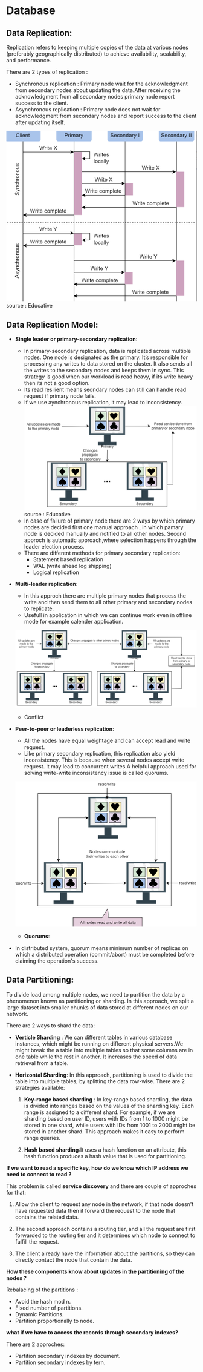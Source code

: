 # Database

## Data Replication:

Replication refers to keeping multiple copies of the data at various nodes (preferably geographically distributed) to achieve availability, scalability, and performance. 

There are 2 types of replication :
  - Synchronous replication : Primary node wait for the acknowledgment from secondary nodes about updating the data.After receiving the acknowledgment from all secondary nodes primary node report success to the client.
  - Asynchronous replication : Primary node does not wait for acknowledgment from secondary nodes and report success to the client after updating itself.

![Data replication](assests/sync.png) source : Educative

## Data Replication Model:

  - **Single leader or primary-secondary replication**:
    *  In primary-secondary replication, data is replicated across multiple nodes. One node is designated as the primary. It’s responsible for processing any writes to data stored on the cluster. It also sends all the writes to the secondary nodes and keeps them in sync. This strategy is good when our workload is read heavy, if its write heavy then its not a good option.
    *  Its read resilient means seondary nodes can still can handle read request if primary node fails.
    *  If we use aynchronous replication, it may lead to inconsistency.
   ![Data replication](assests/first.png) 
    source : Educative
    * In case of failure of primary node there are 2 ways by which primary nodes are decided first one manual approach , in which pamary node is decided manually and notified to all other nodes. Second approch is automatic approach,where selection happens through the leader election process.
    * There are  different methods for primary secondary replication:
      * Statement based replication <TBA>
      * WAL (write ahead log shipping) <TBA>
      * Logical replication <TBA>

  - **Multi-leader replication**:
    * In this approch there are multiple primary nodes that process the write and then send them to all other primary and secondary nodes to replicate. 
    * Usefull in application in which we can continue work even in offline mode for example calender application. 

    ![Data replication](assests/second.png)

    * Conflict <TBA>

  - **Peer-to-peer or leaderless replication**:

    * All the nodes have equal weightage and can accept read and write request.
    * Like primary secondary replication, this replication also yield inconsistency. This is because when several nodes accept write request. it may lead to concurrent writes.A helpful approach used for solving write-write inconsistency issue is called quorums. 

    ![Data replication](assests/third.png)

    * **Quorums**:
  - In distributed system, quorum means minimum number of replicas on which a distributed operation (commit/abort) must be completed before claiming the operation's success.

## Data Partitioning:

To divide load among multiple nodes, we need to partition the data by a phenomenon known as partitioning or sharding. In this approach, we split a large dataset into smaller chunks of data stored at different nodes on our network.

There are 2 ways to shard the data:
  * **Verticle Sharding** : 
  We can different tables in various database instances, which might be running on different physical servers.We might break the a table into multiple tables so that some columns are in one table while the rest in another. It increases the speed of data retrieval from a table.

  * **Horizontal Sharding**: In this approach, partitioning is used to divide the table into multiple tables, by splitting the data row-wise.
  There are 2 strategies available:
    1) **Key-range based sharding** : In key-range based sharding, the data is divided into ranges based on the values of the sharding key. Each range is assigned to a different shard. For example, if we are sharding based on user ID, users with IDs from 1 to 1000 might be stored in one shard, while users with IDs from 1001 to 2000 might be stored in another shard. This approach makes it easy to perform range queries.
       
    2) **Hash based sharding**:It uses a hash function on an attribute, this hash function produces a hash value that is used for partitioning.

**If we want to read a specific key, how do we know which IP address we need to connect to read ?**

This problem is called **service discovery** and there are couple of approches for that:

  1) Allow the client to request any node in the network, if that node doesn't have requested data then it forward the request to the node that contains the related data.

  2) The second approach contains a routing tier, and all the request are first forwarded to the routing tier and it determines which node to connect to fulfill the request. 

  3) The client already have the information about the partitions, so they can directly contact the node that contain the data. 


  **How these components know about updates in the partitioning of the nodes ?**
  
  Rebalacing of the partitions :    
  * Avoid the hash  mod n.
  * Fixed number of partitions.
  * Dynamic Partitions.
  * Partition proportionally to node.

 **what if we have to access the records through secondary indexes?**

 There are 2 approches:
  - Partition secondary indexes by document.
  - Partition secondary indexes by tern.
